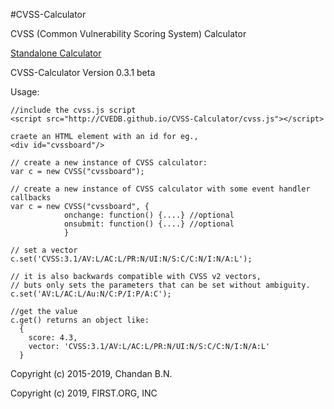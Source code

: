#CVSS-Calculator

CVSS (Common Vulnerability Scoring System) Calculator

<a href="http://cvedb.github.io/CVSS-Calculator">Standalone Calculator</a>

CVSS-Calculator Version 0.3.1 beta

Usage:

    //include the cvss.js script 
    <script src="http://CVEDB.github.io/CVSS-Calculator/cvss.js"></script>
    
    craete an HTML element with an id for eg.,
    <div id="cvssboard"/>
    
    // create a new instance of CVSS calculator:
    var c = new CVSS("cvssboard");

    // create a new instance of CVSS calculator with some event handler callbacks
    var c = new CVSS("cvssboard", {
                onchange: function() {....} //optional
                onsubmit: function() {....} //optional
                }
                
    // set a vector
    c.set('CVSS:3.1/AV:L/AC:L/PR:N/UI:N/S:C/C:N/I:N/A:L');
    
    // it is also backwards compatible with CVSS v2 vectors, 
    // buts only sets the parameters that can be set without ambiguity.
    c.set('AV:L/AC:L/Au:N/C:P/I:P/A:C');
    
    //get the value
    c.get() returns an object like:
      {
        score: 4.3,
        vector: 'CVSS:3.1/AV:L/AC:L/PR:N/UI:N/S:C/C:N/I:N/A:L'
      }


Copyright (c) 2015-2019, Chandan B.N.

Copyright (c) 2019, FIRST.ORG, INC
